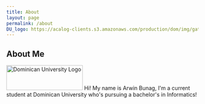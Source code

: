 ```yaml
---
title: About
layout: page
permalink: /about
DU_logo: https://acalog-clients.s3.amazonaws.com/production/dom/img/gateway/CV_DUstacked_PMS295.png
---
```

## About Me ##
[<img src = "{{ page.DU_logo }}" alt ="Dominican University Logo" width="200" height="65">](https://www.dom.edu/)
Hi! My name is Arwin Bunag, I'm a current student at Dominican University who's pursuing a bachelor's in Informatics!

